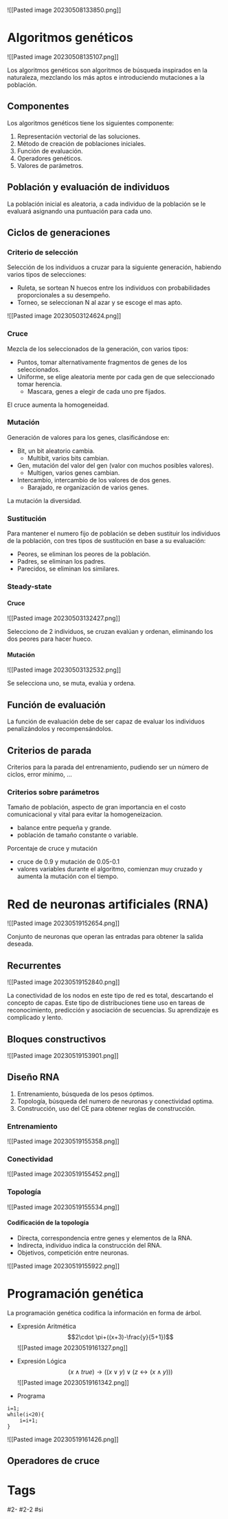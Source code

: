 
![[Pasted image 20230508133850.png]]

# Algoritmos genéticos

![[Pasted image 20230508135107.png]]

Los algoritmos genéticos son algoritmos de búsqueda inspirados en la naturaleza, mezclando los más aptos e introduciendo mutaciones a la población.
## Componentes
Los algoritmos genéticos tiene los siguientes componente:
1. Representación vectorial de las soluciones.
2. Método de creación de poblaciones iniciales.
3. Función de evaluación.
4. Operadores genéticos.
5. Valores de parámetros.

## Población y evaluación de individuos
La población inicial es aleatoria, a cada individuo de la población se le evaluará asignando una puntuación para cada uno.
## Ciclos de generaciones
### Criterio de selección
Selección  de los individuos a cruzar para la siguiente generación, habiendo varios tipos de selecciones:
- Ruleta, se sortean N huecos entre los individuos con probabilidades proporcionales a su desempeño.
- Torneo, se seleccionan N al azar y  se escoge el mas apto.

![[Pasted image 20230503124624.png]]

### Cruce
Mezcla de los seleccionados de la generación, con varios tipos:
- Puntos, tomar alternativamente fragmentos de genes de los seleccionados.
- Uniforme, se elige aleatoria mente por cada gen de que seleccionado tomar herencia.
	- Mascara, genes a elegir de cada uno pre fijados.

El cruce aumenta la homogeneidad.
### Mutación
Generación de valores para los genes, clasificándose en:
- Bit, un bit aleatorio cambia.
	- Multibit, varios bits cambian.
- Gen, mutación del valor del gen (valor con muchos posibles valores).
	- Multigen, varios genes cambian.
- Intercambio, intercambio de los valores de dos genes.
	- Barajado, re organización de varios genes.

La mutación la diversidad.
### Sustitución
Para mantener el numero fijo de población se deben sustituir los individuos de la población, con tres tipos de sustitución en base a su evaluación:
- Peores, se eliminan los peores de la población.
- Padres, se eliminan los padres.
- Parecidos, se eliminan los similares.

### Steady-state
#### Cruce

![[Pasted image 20230503132427.png]]

Selecciono de 2 individuos, se cruzan evalúan y ordenan, eliminando los dos peores para hacer hueco.
#### Mutación

![[Pasted image 20230503132532.png]]

Se selecciona uno, se muta, evalúa y ordena.
## Función de evaluación
La función de evaluación debe de ser capaz de evaluar los individuos penalizándolos y recompensándolos.
## Criterios de parada
Criterios para la parada del entrenamiento, pudiendo ser un número de ciclos, error mínimo, ...
### Criterios sobre parámetros
Tamaño de población, aspecto de gran importancia en el costo comunicacional y vital para evitar la homogeneizacion.
- balance entre pequeña y grande.
- población de tamaño constante o variable.

Porcentaje de cruce y mutación
- cruce de 0.9 y mutación de 0.05-0.1
- valores variables durante el algoritmo, comienzan muy cruzado y aumenta la mutación con el tiempo.
# Red de neuronas artificiales (RNA)

![[Pasted image 20230519152654.png]]

Conjunto de neuronas que operan las entradas para obtener la salida deseada.
## Recurrentes

![[Pasted image 20230519152840.png]]

La conectividad de los nodos en este tipo de red es total, descartando el concepto de capas. Este tipo de distribuciones tiene uso en tareas de reconocimiento, predicción y asociación de secuencias. Su aprendizaje es complicado y lento.
## Bloques constructivos

![[Pasted image 20230519153901.png]]

## Diseño RNA
1. Entrenamiento, búsqueda de los  pesos óptimos.
2. Topología, búsqueda del numero de neuronas y conectividad optima.
3. Construcción, uso del CE para obtener reglas de construcción.

### Entrenamiento

![[Pasted image 20230519155358.png]]

### Conectividad

![[Pasted image 20230519155452.png]]

### Topología

![[Pasted image 20230519155534.png]]

#### Codificación de la topología
- Directa, correspondencia entre genes y elementos de la RNA.
- Indirecta, individuo indica la construcción del RNA.
- Objetivos, competición entre neuronas.

![[Pasted image 20230519155922.png]]

# Programación genética
La programación genética codifica la información en forma de árbol.
- Expresión Aritmética$$2\cdot \pi+((x+3)-\frac{y}{5+1})$$![[Pasted image 20230519161327.png]]

- Expresión Lógica$$(x\land true)\rightarrow((x\lor y)\lor(z\leftrightarrow (x\land y)))$$![[Pasted image 20230519161342.png]]

- Programa
```
i=1;
while(i<20){
	i=i+1;
}
```
![[Pasted image 20230519161426.png]]

## Operadores de cruce

# Tags
#2- 
#2-2 
#si 